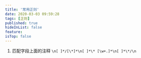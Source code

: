 ```yaml
---
title: '常用正则'
date: 2020-03-03 09:59:28
tags: [正则]
published: true
hideInList: false
feature: 
isTop: false
---
```

1. 匹配字段上面的注释
`\n[ ]*/[\*]*\n[ ]*\* [\w+.]*\n[ ]*\*/\n`